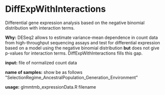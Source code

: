 # DiffExpWithInteractions
Differential gene expression analysis based on the negative binomial distribution with interaction terms.

**Why:**
DESeq2 allows to estimate variance-mean dependence in count data from high-throughput sequencing assays and test for differential expression based on a model using the negative binomial distribution **but** does not give p-values for interaction terms. DiffExpWithInteractions fills this gap.

**input:** file of normalized count data

**name of samples:** show be as follows "SelectionRegime_AncestralPopulation_Generation_Environment"

**usage:** glmmtmb_expressionData.R filename
